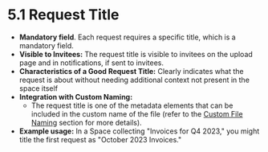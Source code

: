# 5.1 Request Title

- **Mandatory field**. Each request requires a specific title, which is a mandatory field. 
- **Visible to Invitees:** The request title is visible to invitees on the upload page and in notifications, if sent to invitees.
- **Characteristics of a Good Request Title:** Clearly indicates what the request is about without needing additional context not present in the space itself
- **Integration with Custom Naming:** 
  - The request title is one of the metadata elements that can be included in the custom name of the file (refer to the [Custom File Naming](TODO) section for more details).
- **Example usage:** In a Space collecting "Invoices for Q4 2023," you might title the first request as "October 2023 Invoices."